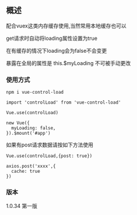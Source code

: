 ## 概述

配合vuex这类内存缓存使用,当然常用本地缓存也可以

get请求时自动将loading属性设置为true

在有缓存的情况下loading会为false不会变更

暴露在全局的属性是 this.$myLoading 不可被手动更改

### 使用方式

```
npm i vue-control-load

import 'controlLoad' from 'vue-control-load'

Vue.use(controlLoad)

new Vue({
  myLoading: false,
}).$mount('#app')
```


如果有post请求数据请按如下方法使用

```
Vue.use(controlLoad,{post: true})

axios.post('xxxx',{
  cache: true
})
```
### 版本

1.0.34 第一版